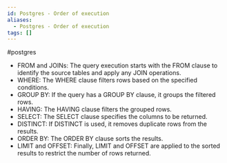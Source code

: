 ```yaml
---
id: Postgres - Order of execution
aliases:
  - Postgres - Order of execution
tags: []
---
```


#postgres

- FROM and JOINs: The query execution starts with the FROM clause to identify the source tables and apply any JOIN operations.
- WHERE: The WHERE clause filters rows based on the specified conditions.
- GROUP BY: If the query has a GROUP BY clause, it groups the filtered rows.
- HAVING: The HAVING clause filters the grouped rows.
- SELECT: The SELECT clause specifies the columns to be returned.
- DISTINCT: If DISTINCT is used, it removes duplicate rows from the results.
- ORDER BY: The ORDER BY clause sorts the results.
- LIMIT and OFFSET: Finally, LIMIT and OFFSET are applied to the sorted results to restrict the number of rows returned.
